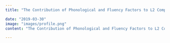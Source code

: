 ```yaml
---
title: "The Contribution of Phonological and Fluency Factors to L2 Comprehensibility"

date: "2019-03-30"
image: "images/profile.png"
content: "The Contribution of Phonological and Fluency Factors to L2 ComprehensibilityThe Contribution of Phonological and Fluency Factors to L2 ComprehensibilityThe Contribution of Phonological and Fluency Factors to L2 ComprehensibilityThe Contribution of Phonological and Fluency Factors to L2 Comprehensibility"

---
```


